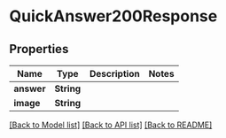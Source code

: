 # QuickAnswer200Response

## Properties
Name | Type | Description | Notes
------------ | ------------- | ------------- | -------------
**answer** | **String** |  | 
**image** | **String** |  | 

[[Back to Model list]](../README.md#documentation-for-models) [[Back to API list]](../README.md#documentation-for-api-endpoints) [[Back to README]](../README.md)


